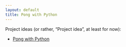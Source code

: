 ```yaml
---
layout: default
title: Pong with Python
---
```


Project ideas (or rather, “Project idea”, at least for now):

* [Pong with Python](pages/pong/pong.md)
